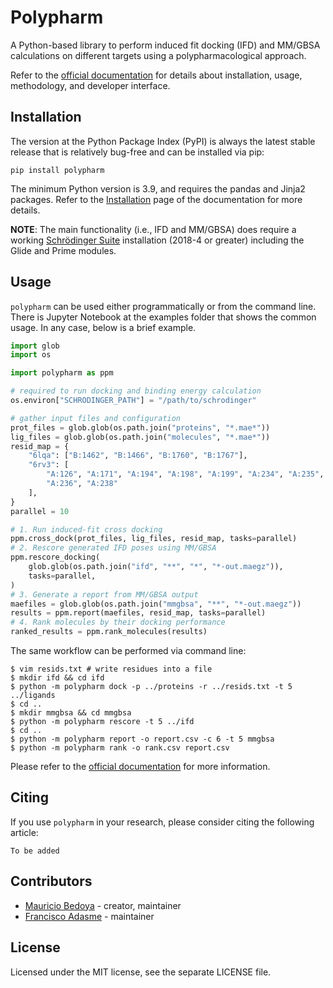 # Polypharm

A Python-based library to perform induced fit docking (IFD) and MM/GBSA
calculations on different targets using a polypharmacological approach.

Refer to the [official documentation](http://polypharm.rtfd.io/) for
details about installation, usage, methodology, and developer interface.

## Installation

The version at the Python Package Index (PyPI) is always the latest
stable release that is relatively bug-free and can be installed via pip:

```shell
pip install polypharm
```

The minimum Python version is 3.9, and requires the pandas and Jinja2
packages. Refer to the
[Installation](http://polypharm.rtfd.io/en/latest/installation.html)
page of the documentation for more details.

**NOTE**: The main functionality (i.e., IFD and MM/GBSA) does require a
working [Schrödinger Suite](https://schrodinger.com) installation (2018-4 or
greater) including the Glide and Prime modules.

## Usage

`polypharm` can be used either programmatically or from the command
line. There is Jupyter Notebook at the examples folder that shows the
common usage. In any case, below is a brief example.

```python
import glob
import os

import polypharm as ppm

# required to run docking and binding energy calculation
os.environ["SCHRODINGER_PATH"] = "/path/to/schrodinger"

# gather input files and configuration
prot_files = glob.glob(os.path.join("proteins", "*.mae*"))
lig_files = glob.glob(os.path.join("molecules", "*.mae*"))
resid_map = {
    "6lqa": ["B:1462", "B:1466", "B:1760", "B:1767"],
    "6rv3": [
        "A:126", "A:171", "A:194", "A:198", "A:199", "A:234", "A:235",
        "A:236", "A:238"
    ],
}
parallel = 10

# 1. Run induced-fit cross docking
ppm.cross_dock(prot_files, lig_files, resid_map, tasks=parallel)
# 2. Rescore generated IFD poses using MM/GBSA
ppm.rescore_docking(
    glob.glob(os.path.join("ifd", "**", "*", "*-out.maegz")),
    tasks=parallel,
)
# 3. Generate a report from MM/GBSA output
maefiles = glob.glob(os.path.join("mmgbsa", "**", "*-out.maegz"))
results = ppm.report(maefiles, resid_map, tasks=parallel)
# 4. Rank molecules by their docking performance
ranked_results = ppm.rank_molecules(results)
```

The same workflow can be performed via command line:

```shell
$ vim resids.txt # write residues into a file
$ mkdir ifd && cd ifd
$ python -m polypharm dock -p ../proteins -r ../resids.txt -t 5 ../ligands
$ cd ..
$ mkdir mmgbsa && cd mmgbsa
$ python -m polypharm rescore -t 5 ../ifd
$ cd ..
$ python -m polypharm report -o report.csv -c 6 -t 5 mmgbsa
$ python -m polypharm rank -o rank.csv report.csv
```

Please refer to the [official documentation](http://polypharm.rtfd.io)
for more information.

## Citing

If you use `polypharm` in your research, please consider citing the
following article:

    To be added

## Contributors

- [Mauricio Bedoya](https://github.com/maurobedoya) - creator,
  maintainer
- [Francisco Adasme](https://github.com/franciscoadasme) - maintainer

## License

Licensed under the MIT license, see the separate LICENSE file.
